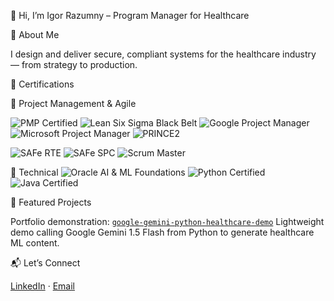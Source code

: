 👋 Hi, I’m Igor Razumny – Program Manager for Healthcare

👤 About Me

I design and deliver secure, compliant systems for the healthcare industry — from strategy to production.

📛 Certifications

📁 Project Management & Agile

![PMP Certified](https://img.shields.io/badge/PMP-Certified-blue?style=for-the-badge)
![Lean Six Sigma Black Belt](https://img.shields.io/badge/Lean%20Six%20Sigma-Black%20Belt-yellow?style=for-the-badge)
![Google Project Manager](https://img.shields.io/badge/Google-Project%20Manager-lightgrey?style=for-the-badge)
![Microsoft Project Manager](https://img.shields.io/badge/Microsoft-Project%20Manager-lightgrey?style=for-the-badge)
![PRINCE2](https://img.shields.io/badge/PRINCE2-Project%20Manager-purple?style=for-the-badge)

![SAFe RTE](https://img.shields.io/badge/SAFe-RTE-brightgreen?style=for-the-badge)
![SAFe SPC](https://img.shields.io/badge/SAFe-SPC-green?style=for-the-badge)
![Scrum Master](https://img.shields.io/badge/Scrum%20Alliance-Scrum%20Master-orange?style=for-the-badge)

🧠 Technical
![Oracle AI & ML Foundations](https://img.shields.io/badge/Oracle-AI%20%26%20ML%20Foundations-F80000?style=for-the-badge&logo=oracle&logoColor=white)
![Python Certified](https://img.shields.io/badge/Python-Certified-3776AB?style=for-the-badge&logo=python&logoColor=white)
![Java Certified](https://img.shields.io/badge/Java-Certified-ED8B00?style=for-the-badge&logo=openjdk&logoColor=white)

📂 Featured Projects

Portfolio demonstration: [`google-gemini-python-healthcare-demo`](https://github.com/yourusername/google-gemini-python-healthcare-demo)
Lightweight demo calling Google Gemini 1.5 Flash from Python to generate healthcare ML content.

📬 Let’s Connect

[LinkedIn](https://www.linkedin.com/in/irazum) · [Email](mailto:irazum@gmail.com)
